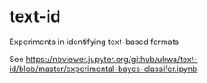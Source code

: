 # text-id
Experiments in identifying text-based formats

See https://nbviewer.jupyter.org/github/ukwa/text-id/blob/master/experimental-bayes-classifer.ipynb
